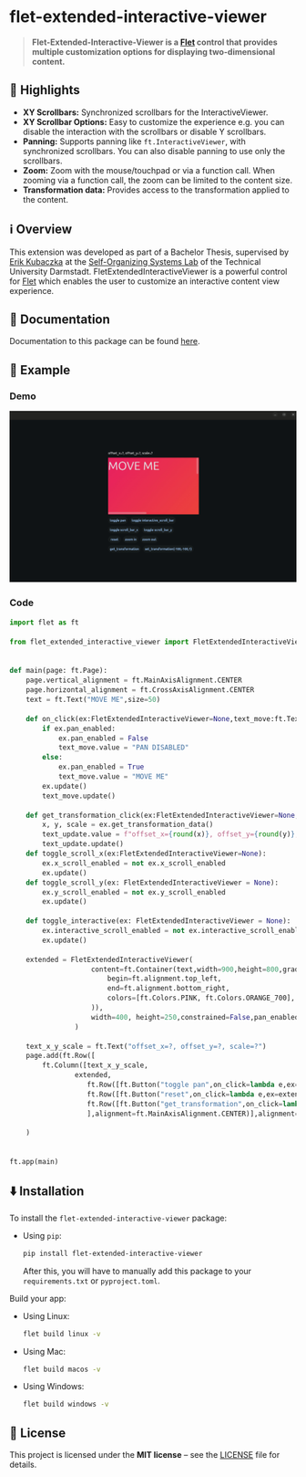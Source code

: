 # flet-extended-interactive-viewer
> **Flet-Extended-Interactive-Viewer is a [Flet](https://flet.dev/) control that provides multiple customization options for displaying two-dimensional content.**

## 🌟 Highlights

- **XY Scrollbars:** Synchronized scrollbars for the InteractiveViewer.
- **XY Scrollbar Options:** Easy to customize the experience e.g. you can disable the interaction with the scrollbars or disable Y scrollbars.
- **Panning:** Supports panning like `ft.InteractiveViewer`, with synchronized scrollbars. You can also disable panning to use only the scrollbars.
- **Zoom:** Zoom with the mouse/touchpad or via a function call. When zooming via a function call, the zoom can be limited to the content size.
- **Transformation data:** Provides access to the transformation applied to the content.

## ℹ️ Overview

This extension was developed as part of a Bachelor Thesis, supervised by [Erik Kubaczka](https://github.com/ERIK-KE) at the [Self-Organizing Systems Lab](https://www.bcs.tu-darmstadt.de/welcome/index.en.jsp) of the Technical University Darmstadt. FletExtendedInteractiveViewer is a powerful control for [Flet](https://flet.dev/) which enables the user to customize an interactive content view experience.

## 📖 Documentation

Documentation to this package can be found [here](https://PraiseTheDarkFlo.github.io/flet-extended-interactive-viewer/).

## 🚀 Example
### Demo
![Example](https://github.com/PraiseTheDarkFlo/flet-extended-interactive-viewer/blob/master/docs/gifs/usage_extended_interactive_viewer.gif?raw=true)

### Code
```python
import flet as ft

from flet_extended_interactive_viewer import FletExtendedInteractiveViewer


def main(page: ft.Page):
    page.vertical_alignment = ft.MainAxisAlignment.CENTER
    page.horizontal_alignment = ft.CrossAxisAlignment.CENTER
    text = ft.Text("MOVE ME",size=50)

    def on_click(ex:FletExtendedInteractiveViewer=None,text_move:ft.Text=None):
        if ex.pan_enabled:
            ex.pan_enabled = False
            text_move.value = "PAN DISABLED"
        else:
            ex.pan_enabled = True
            text_move.value = "MOVE ME"
        ex.update()
        text_move.update()

    def get_transformation_click(ex:FletExtendedInteractiveViewer=None,text_update:ft.Text=None):
        x, y, scale = ex.get_transformation_data()
        text_update.value = f"offset_x={round(x)}, offset_y={round(y)}, scale={scale}"
        text_update.update()
    def toggle_scroll_x(ex:FletExtendedInteractiveViewer=None):
        ex.x_scroll_enabled = not ex.x_scroll_enabled
        ex.update()
    def toggle_scroll_y(ex: FletExtendedInteractiveViewer = None):
        ex.y_scroll_enabled = not ex.y_scroll_enabled
        ex.update()

    def toggle_interactive(ex: FletExtendedInteractiveViewer = None):
        ex.interactive_scroll_enabled = not ex.interactive_scroll_enabled
        ex.update()
        
    extended = FletExtendedInteractiveViewer(
                    content=ft.Container(text,width=900,height=800,gradient=ft.LinearGradient(
                        begin=ft.alignment.top_left,
                        end=ft.alignment.bottom_right,
                        colors=[ft.Colors.PINK, ft.Colors.ORANGE_700],
                    )),
                    width=400, height=250,constrained=False,pan_enabled=True,over_zoom_enabled=False,
                )
    
    text_x_y_scale = ft.Text("offset_x=?, offset_y=?, scale=?")
    page.add(ft.Row([
        ft.Column([text_x_y_scale,
                extended,
                   ft.Row([ft.Button("toggle pan",on_click=lambda e,ex=extended,text_move=text:on_click(ex,text_move)),ft.Button("toggle interactive_scroll_bar",on_click=lambda e,ex=extended:toggle_interactive(ex))]),ft.Row([ft.Button("toggle scroll_bar_x",on_click=lambda e,ex=extended:toggle_scroll_x(ex)),ft.Button("toggle scroll_bar_y",on_click=lambda e,ex=extended:toggle_scroll_y(ex))]),
                   ft.Row([ft.Button("reset",on_click=lambda e,ex=extended:ex.reset(400)),ft.Button("zoom in",on_click=lambda e,ex=extended:ex.zoom(1.25)),ft.Button("zoom out",on_click=lambda e,ex=extended:ex.zoom(0.75))]),
                   ft.Row([ft.Button("get_transformation",on_click=lambda e, ex=extended, x_y_scale=text_x_y_scale: get_transformation_click(ex,text_x_y_scale)),ft.Button("set_transformation(-100.0,-100.0,1.0)",on_click=lambda e,ex=extended:ex.set_transformation_data(offset_x=-100.0,offset_y=-100.0,scale=1.0))])
                   ],alignment=ft.MainAxisAlignment.CENTER)],alignment=ft.MainAxisAlignment.CENTER),

    )


ft.app(main)
```

## ⬇️ Installation


To install the `flet-extended-interactive-viewer` package:

- Using `pip`:

    ```bash
    pip install flet-extended-interactive-viewer
    ```
    After this, you will have to manually add this package to your `requirements.txt` or `pyproject.toml`.

Build your app:
- Using Linux:

    ```bash
    flet build linux -v
    ```
- Using Mac:

    ```bash
    flet build macos -v
    ```
- Using Windows:

    ```bash
    flet build windows -v
    ```

## 📝 License

This project is licensed under the **MIT license** – see the [LICENSE](LICENSE) file for details.

